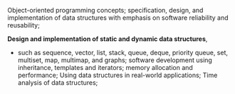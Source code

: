 Object-oriented programming concepts; 
specification, design, and implementation of data structures with emphasis on software reliability and reusability;

**Design and implementation of static and dynamic data structures**, 
- such as sequence, vector, list, stack, queue, deque, priority queue, set, multiset, map, multimap, and graphs; 
software development using inheritance, templates and iterators;
memory allocation and performance; 
Using data structures in real-world applications; 
Time analysis of data structures;
